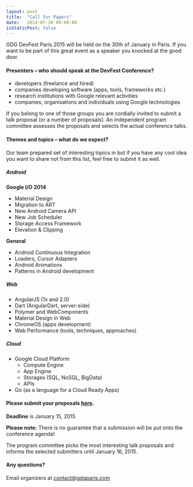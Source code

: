 ```yaml
---
layout: post
title:  "Call for Papers"
date:   2014-07-30 09:00:00
isStaticPost: false
---
```

GDG DevFest Paris 2015 will be held on the 30th of January in Paris. If you want to be part of this great event as a speaker you knocked at the good door.

#### Presenters – who should speak at the DevFest Conference?

* developers (freelance and hired)
* companies developing software (apps, tools, frameworks etc.)
* research institutions with Google relevant activities
* companies, organisations and individuals using Google technologies

If you belong to one of those groups you are cordially invited to submit a talk proposal (or a number of proposals). An independent program committee assesses the proposals and selects the actual conference talks.<br/>

#### Themes and topics – what do we expect?
Our team prepared set of interesting topics in but if you have any cool idea you want to share not from this list, feel free to submit it as well.

##### Android

__Google I/O 2014__

* Material Design
* Migration to ART
* New Android Camera API
* New Job Scheduler
* Storage Access Framework
* Elevation & Clipping

__General__

* Android Continuous Integration
* Loaders, Cursor Adapters
* Android Animations
* Patterns in Android development

##### Web

* AngularJS (1x and 2.0)
* Dart (AngularDart, server-side)
* Polymer and WebComponents
* Material Design in Web
* ChromeOS (apps development)
* Web Performance (tools, techniques, approaches)


##### Cloud

* Google Cloud Platform
  * Compute Engine
  * App Engine
  * Storages (SQL, NoSQL, BigData)
  * APIs
* Go (as a language for a Cloud Ready Apps)


#### Please submit your proposals [here](https://docs.google.com/forms/d/1mfxnToreqFZp98sYrp3NF2jheEmkqnNbRcQTYfsXVKk/viewform).
__Deadline__ is January 15, 2015

__Please note:__ There is no guarantee that a submission will be put onto the conference agenda!<br/>

The program committee picks the most interesting talk proposals and informs the selected submitters until January 16, 2015.<br/>

#### Any questions?
Email organizers at [contact@gdgparis.com](mailto:contact@gdgparis.com)
